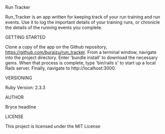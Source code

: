 Run Tracker

Run_Tracker is an app written for keeping track of your run training and run events. Use it to log the important details of your training runs, or chronicle the details of the running events you complete.

GETTING STARTED

Clone a copy of the app on the Github repository, https://github.com/buraizu/run_tracker.
From a terminal window, navigate into the project directory. Enter 'bundle install' to download the necessary gems.  When that process is complete, type 'bin/rails s' to start up a local Rails server. Finally, navigate to http://localhost:3000.

VERSIONING

Ruby Version: 2.3.3

AUTHOR

Bryce headline

LICENSE

This project is licensed under the MIT License
